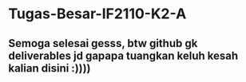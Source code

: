 # Tugas-Besar-IF2110-K2-A

## Semoga selesai gesss, btw github gk deliverables jd gapapa tuangkan keluh kesah kalian disini :))))
